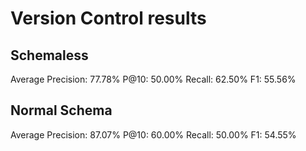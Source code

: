 # Version Control results

## Schemaless

Average Precision: 77.78%
P@10: 50.00%
Recall: 62.50%
F1: 55.56%

## Normal Schema

Average Precision: 87.07%
P@10: 60.00%
Recall: 50.00%
F1: 54.55%
